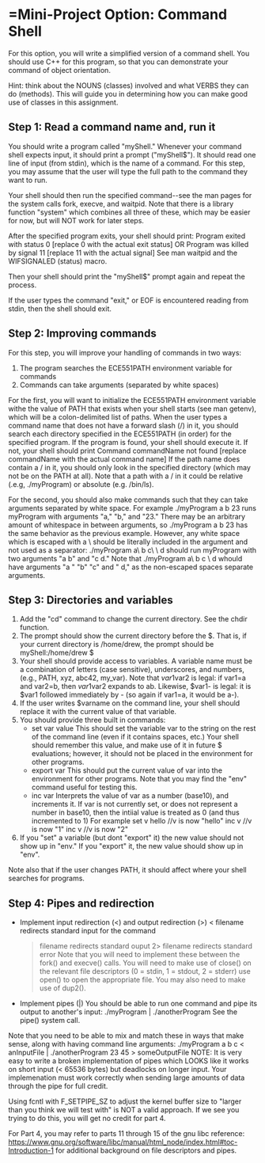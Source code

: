 =Mini-Project Option: Command Shell
==================================

For this option, you will write a simplified version of a command shell.
You should use C++ for this program, so that you can demonstrate your
command of object orientation.

Hint: think about the NOUNS (classes) involved and what VERBS they can
do (methods). This will guide you in determining how you can make good use of
classes in this assignment.


Step 1: Read a command name and, run it
---------------------------------------

  You should write a program called "myShell." Whenever your command shell
  expects input, it should print a prompt ("myShell$").
  It should read one line of input (from stdin), which is the name of a
  command. For this step, you may assume that the user will type the full
  path to the command they want to run.

  Your shell should then run the specified command--see the man pages for
  the system calls fork, execve, and waitpid. Note that there is a library
  function "system" which combines all three of these, which may be easier
  for now, but will NOT work for later steps.

  After the specified program exits, your shell should print:
    Program exited with status 0
    [replace 0 with the actual exit status]
  OR
    Program was killed by signal 11
    [replace 11 with the actual signal]
  See man waitpid and the WIFSIGNALED (status) macro.

  Then your shell should print the "myShell$" prompt again and repeat
  the process.

  If the user types the command "exit," or EOF is encountered reading
  from stdin, then the shell should exit.

Step 2: Improving commands
--------------------------

  For this step, you will improve your handling of commands in two ways:
  
   1. The program searches the ECE551PATH environment variable for commands
   2. Commands can take arguments (separated by white spaces)
   
  For the first, you will want to initialize the ECE551PATH
  environment variable withe the value of PATH that exists when your
  shell starts (see man getenv), which will be a
  colon-delimited list of paths. When the user types a command name that
  does not have a forward slash (/) in it, you should search each
  directory specified in the ECE551PATH (in order) for the specified program.
  If the program is found, your shell should execute it. If not, your
  shell should print
    Command commandName not found
    [replace commandName with the actual command name]
  If the path name does contain a / in it, you should only look in the
  specified directory (which may not be on the PATH at all). Note that a
  path with a / in it could be relative (.e.g, ./myProgram) or absolute
  (e.g. /bin/ls).

  For the second, you should also make commands such that they can take
  arguments separated by white space. For example
    ./myProgram a b 23
  runs myProgram with arguments "a," "b," and "23." There may be an
  arbitrary amount of whitespace in between arguments, so 
    ./myProgram         a               b     23
  has the same behavior as the previous example. However, any white space
  which is escaped with a \ should be literally included in the argument
  and not used as a separator:
    ./myProgram  a\ b c\ \ d
  should run myProgram with two arguments "a b" and "c  d." Note that
    ./myProgram a\  b c \ d
  whould have arguments "a " "b" "c" and " d," as the non-escaped spaces
  separate arguments.

Step 3: Directories and variables
---------------------------------

   1. Add the "cd" command to change the current directory. See the chdir
      function.
   2. The prompt should show the current directory before the $.
      That is, if your current directory is /home/drew, the prompt should
      be
        myShell:/home/drew $
   3. Your shell should provide access to variables. A variable name
      must be a combination of letters (case sensitive), underscores,
      and numbers, (e.g., PATH, xyz, abc42, my_var).  Note that
      $var1$var2 is legal: if var1=a and var2=b, then $var1$var2
      expands to ab.  Likewise, $var1- is legal: it is $var1 followed
      immediately by - (so again if var1=a, it would be a-).
   4. If the user writes $varname on the command line, your shell should
      replace it with the current value of that variable.
   5. You should provide three built in commands:
      - set var value
        This should set the variable var to the string on the rest of the
	command line (even if it contains spaces, etc.) Your shell should
	remember this value, and make use of it in future $ evaluations;
	however, it should not be placed in the environment for other
	programs.
      - export var
        This should put the current value of var into the environment for
	other programs. Note that you may find the "env" command useful for
	testing this.
      - inc var
        Interprets the value of var as a number (base10), and increments it.
        If var is not currently set, or does not represent a number
	in base10, then the intiial value is treated as 0 (and thus
        incremented to 1)
	  For example
	    set v hello
	    //v is now "hello"
	    inc v
	    //v is now "1"
	    inc v
	    //v is now "2"
   6. If you "set" a variable (but dont "export" it) the new value should
      not show up in "env." If you "export" it, the new value should show
      up in "env".

  Note also that if the user changes PATH, it should affect where your shell
  searches for programs.

Step 4: Pipes and redirection
-----------------------------

  - Implement input redirection (<) and output redirection (>)
      < filename   redirects standard input for the command
      > filename   redirects standard ouput
      2> filename  redirects standard error
    Note that you will need to implement these between the fork()
    and execve() calls.  You will need to make use of close()
    on the relevant file descriptors (0 = stdin, 1 = stdout, 2 = stderr)
    use open() to open the appropriate file.  You may also need to make
    use of dup2().

  - Implement pipes (|)
    You should be able to run one command and pipe its output to another's
    input:
      ./myProgram | ./anotherProgram
    See the pipe() system call.

  Note that you need to be able to mix and match these in ways that make
  sense, along with having command line arguments:
    ./myProgram a b c < anInputFile | ./anotherProgram 23 45 > someOutputFile
  NOTE: It is very easy to write a broken implementation of pipes which
  LOOKS like it works on short input (< 65536 bytes) but deadlocks on longer
  input. Your implemenation must work correctly when sending large
  amounts of data through the pipe for full credit.

  Using fcntl with F_SETPIPE_SZ to adjust the kernel buffer size to
  "larger than you think we will test with" is NOT a valid approach.
  If we see you trying to do this, you will get no credit for part 4.
  
 For Part 4, you may refer to parts 11 through 15 of the gnu libc reference:
 https://www.gnu.org/software/libc/manual/html_node/index.html#toc-Introduction-1
 for additional background on file descriptors and pipes.
